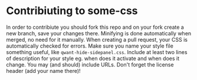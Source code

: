 # Contribiuting to some-css

In order to contribiute you should fork this repo and on your fork create a new branch, save your changes there. Minifying is done automatically when merged, no need for it manually. When creating a pull request, your CSS is automatically checked for errors. Make sure you name your style file something useful, like `qwant-hide-sidepanel.css`. Include at least two lines of description for your style eg. when does it activate and when does it change. You may (and should) include URLs. Don't forget the license header (add your name there)!